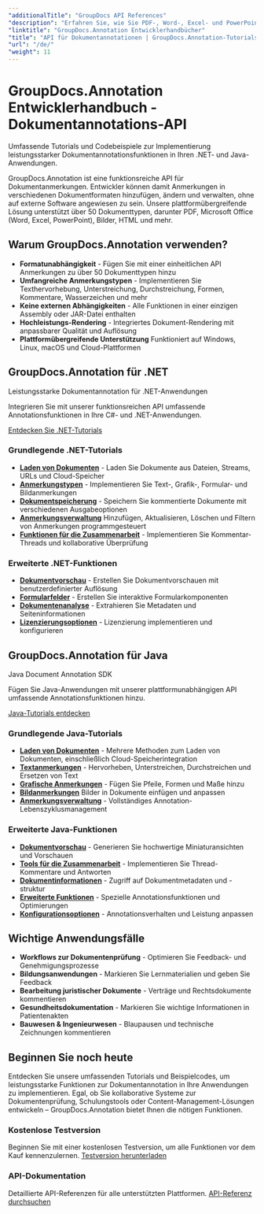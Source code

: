 ```yaml
---
"additionalTitle": "GroupDocs API References"
"description": "Erfahren Sie, wie Sie PDF-, Word-, Excel- und PowerPoint-Dokumentanmerkungen in .NET- und Java-Anwendungen implementieren. Schritt-für-Schritt-Tutorials für Textmarkierungen, Kommentare, Formen und Funktionen zur Zusammenarbeit."
"linktitle": "GroupDocs.Annotation Entwicklerhandbücher"
"title": "API für Dokumentannotationen | GroupDocs.Annotation-Tutorials und SDK-Beispiele"
"url": "/de/"
"weight": 11
---
```


# GroupDocs.Annotation Entwicklerhandbuch - Dokumentannotations-API

Umfassende Tutorials und Codebeispiele zur Implementierung leistungsstarker Dokumentannotationsfunktionen in Ihren .NET- und Java-Anwendungen.

GroupDocs.Annotation ist eine funktionsreiche API für Dokumentanmerkungen. Entwickler können damit Anmerkungen in verschiedenen Dokumentformaten hinzufügen, ändern und verwalten, ohne auf externe Software angewiesen zu sein. Unsere plattformübergreifende Lösung unterstützt über 50 Dokumenttypen, darunter PDF, Microsoft Office (Word, Excel, PowerPoint), Bilder, HTML und mehr.

## Warum GroupDocs.Annotation verwenden?

- **Formatunabhängigkeit** - Fügen Sie mit einer einheitlichen API Anmerkungen zu über 50 Dokumenttypen hinzu
- **Umfangreiche Anmerkungstypen** - Implementieren Sie Texthervorhebung, Unterstreichung, Durchstreichung, Formen, Kommentare, Wasserzeichen und mehr
- **Keine externen Abhängigkeiten** - Alle Funktionen in einer einzigen Assembly oder JAR-Datei enthalten
- **Hochleistungs-Rendering** - Integriertes Dokument-Rendering mit anpassbarer Qualität und Auflösung
- **Plattformübergreifende Unterstützung** Funktioniert auf Windows, Linux, macOS und Cloud-Plattformen

## GroupDocs.Annotation für .NET

Leistungsstarke Dokumentannotation für .NET-Anwendungen

Integrieren Sie mit unserer funktionsreichen API umfassende Annotationsfunktionen in Ihre C#- und .NET-Anwendungen.

[Entdecken Sie .NET-Tutorials](./net/)

### Grundlegende .NET-Tutorials

- [**Laden von Dokumenten**](./net/document-loading) - Laden Sie Dokumente aus Dateien, Streams, URLs und Cloud-Speicher
- [**Anmerkungstypen**](./net/text-annotations) - Implementieren Sie Text-, Grafik-, Formular- und Bildanmerkungen
- [**Dokumentspeicherung**](./net/document-saving) - Speichern Sie kommentierte Dokumente mit verschiedenen Ausgabeoptionen
- [**Anmerkungsverwaltung**](./net/annotation-management) Hinzufügen, Aktualisieren, Löschen und Filtern von Anmerkungen programmgesteuert
- [**Funktionen für die Zusammenarbeit**](./net/reply-management) - Implementieren Sie Kommentar-Threads und kollaborative Überprüfung

### Erweiterte .NET-Funktionen

- [**Dokumentvorschau**](./net/document-preview) - Erstellen Sie Dokumentvorschauen mit benutzerdefinierter Auflösung
- [**Formularfelder**](./net/form-field-annotations) - Erstellen Sie interaktive Formularkomponenten
- [**Dokumentenanalyse**](./net/document-information) - Extrahieren Sie Metadaten und Seiteninformationen
- [**Lizenzierungsoptionen**](./net/licensing-and-configuration) - Lizenzierung implementieren und konfigurieren

## GroupDocs.Annotation für Java

Java Document Annotation SDK

Fügen Sie Java-Anwendungen mit unserer plattformunabhängigen API umfassende Annotationsfunktionen hinzu.

[Java-Tutorials entdecken](./java/)

### Grundlegende Java-Tutorials

- [**Laden von Dokumenten**](./java/document-loading) - Mehrere Methoden zum Laden von Dokumenten, einschließlich Cloud-Speicherintegration
- [**Textanmerkungen**](./java/text-annotations) - Hervorheben, Unterstreichen, Durchstreichen und Ersetzen von Text
- [**Grafische Anmerkungen**](./java/graphical-annotations) - Fügen Sie Pfeile, Formen und Maße hinzu
- [**Bildanmerkungen**](./java/image-annotations) Bilder in Dokumente einfügen und anpassen  
- [**Anmerkungsverwaltung**](./java/annotation-management) - Vollständiges Annotation-Lebenszyklusmanagement

### Erweiterte Java-Funktionen

- [**Dokumentvorschau**](./java/document-preview) - Generieren Sie hochwertige Miniaturansichten und Vorschauen
- [**Tools für die Zusammenarbeit**](./java/reply-management) - Implementieren Sie Thread-Kommentare und Antworten
- [**Dokumentinformationen**](./java/document-information) - Zugriff auf Dokumentmetadaten und -struktur
- [**Erweiterte Funktionen**](./java/advanced-features) - Spezielle Annotationsfunktionen und Optimierungen
- [**Konfigurationsoptionen**](./java/licensing-and-configuration) - Annotationsverhalten und Leistung anpassen

## Wichtige Anwendungsfälle

- **Workflows zur Dokumentenprüfung** - Optimieren Sie Feedback- und Genehmigungsprozesse
- **Bildungsanwendungen** - Markieren Sie Lernmaterialien und geben Sie Feedback
- **Bearbeitung juristischer Dokumente** - Verträge und Rechtsdokumente kommentieren
- **Gesundheitsdokumentation** - Markieren Sie wichtige Informationen in Patientenakten
- **Bauwesen & Ingenieurwesen** - Blaupausen und technische Zeichnungen kommentieren

## Beginnen Sie noch heute

Entdecken Sie unsere umfassenden Tutorials und Beispielcodes, um leistungsstarke Funktionen zur Dokumentannotation in Ihre Anwendungen zu implementieren. Egal, ob Sie kollaborative Systeme zur Dokumentenprüfung, Schulungstools oder Content-Management-Lösungen entwickeln – GroupDocs.Annotation bietet Ihnen die nötigen Funktionen.

### Kostenlose Testversion
Beginnen Sie mit einer kostenlosen Testversion, um alle Funktionen vor dem Kauf kennenzulernen.
[Testversion herunterladen](https://releases.groupdocs.com/annotation/)

### API-Dokumentation
Detaillierte API-Referenzen für alle unterstützten Plattformen.
[API-Referenz durchsuchen](https://reference.groupdocs.com/annotation/)